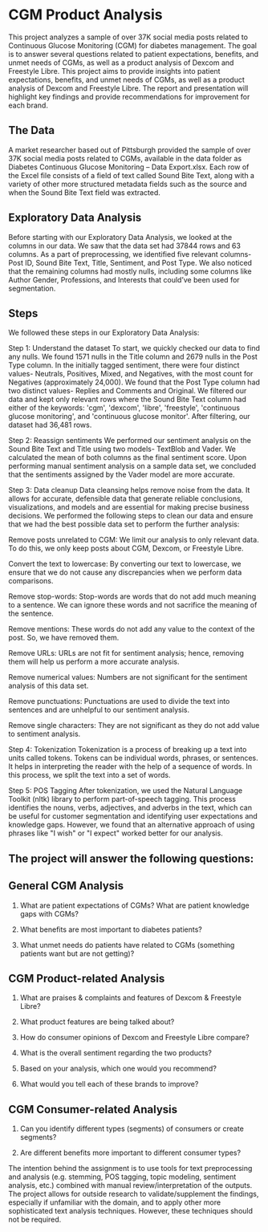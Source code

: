 # CGM Product Analysis
This project analyzes a sample of over 37K social media posts related to Continuous Glucose Monitoring (CGM) for diabetes management. The goal is to answer several questions related to patient expectations, benefits, and unmet needs of CGMs, as well as a product analysis of Dexcom and Freestyle Libre.
This project aims to provide insights into patient expectations, benefits, and unmet needs of CGMs, as well as a product analysis of Dexcom and Freestyle Libre. The report and presentation will highlight key findings and provide recommendations for improvement for each brand.


## The Data
A market researcher based out of Pittsburgh provided the sample of over 37K social media posts related to CGMs, available in the data folder as Diabetes Continuous Glucose Monitoring – Data Export.xlsx. Each row of the Excel file consists of a field of text called Sound Bite Text, along with a variety of other more structured metadata fields such as the source and when the Sound Bite Text field was extracted.


## Exploratory Data Analysis
Before starting with our Exploratory Data Analysis, we looked at the columns in our data. We saw that the data set had 37844 rows and 63 columns. As a part of preprocessing, we identified five relevant columns- Post ID, Sound Bite Text, Title, Sentiment, and Post Type. We also noticed that the remaining columns had mostly nulls, including some columns like Author Gender, Professions, and Interests that could’ve been used for segmentation.

## Steps
We followed these steps in our Exploratory Data Analysis:

Step 1: Understand the dataset
To start, we quickly checked our data to find any nulls. We found 1571 nulls in the Title column and 2679 nulls in the Post Type column. In the initially tagged sentiment, there were four distinct values- Neutrals, Positives, Mixed, and Negatives, with the most count for Negatives (approximately 24,000). We found that the Post Type column had two distinct values- Replies and Comments and Original. We filtered our data and kept only relevant rows where the Sound Bite Text column had either of the keywords: 'cgm', 'dexcom', 'libre', 'freestyle', 'continuous glucose monitoring', and 'continuous glucose monitor'. After filtering, our dataset had 36,481 rows.

Step 2: Reassign sentiments
We performed our sentiment analysis on the Sound Bite Text and Title using two models- TextBlob and Vader. We calculated the mean of both columns as the final sentiment score. Upon performing manual sentiment analysis on a sample data set, we concluded that the sentiments assigned by the Vader model are more accurate.

Step 3: Data cleanup
Data cleansing helps remove noise from the data. It allows for accurate, defensible data that generate reliable conclusions, visualizations, and models and are essential for making precise business decisions. We performed the following steps to clean our data and ensure that we had the best possible data set to perform the further analysis:

Remove posts unrelated to CGM: We limit our analysis to only relevant data. To do this, we only keep posts about CGM, Dexcom, or Freestyle Libre.

Convert the text to lowercase: By converting our text to lowercase, we ensure that we do not cause any discrepancies when we perform data comparisons.

Remove stop-words: Stop-words are words that do not add much meaning to a sentence. We can ignore these words and not sacrifice the meaning of the sentence.

Remove mentions: These words do not add any value to the context of the post. So, we have removed them.

Remove URLs: URLs are not fit for sentiment analysis; hence, removing them will help us perform a more accurate analysis.

Remove numerical values: Numbers are not significant for the sentiment analysis of this data set.

Remove punctuations: Punctuations are used to divide the text into sentences and are unhelpful to our sentiment analysis.

Remove single characters: They are not significant as they do not add value to sentiment analysis.

Step 4: Tokenization
Tokenization is a process of breaking up a text into units called tokens. Tokens can be individual words, phrases, or sentences. It helps in interpreting the reader with the help of a sequence of words. In this process, we split the text into a set of words.

Step 5: POS Tagging
After tokenization, we used the Natural Language Toolkit (nltk) library to perform part-of-speech tagging. This process identifies the nouns, verbs, adjectives, and adverbs in the text, which can be useful for customer segmentation and identifying user expectations and knowledge gaps. However, we found that an alternative approach of using phrases like "I wish" or "I expect" worked better for our analysis.


## The project will answer the following questions:

## General CGM Analysis
1. What are patient expectations of CGMs? What are patient knowledge gaps with CGMs?

2. What benefits are most important to diabetes patients?

3. What unmet needs do patients have related to CGMs (something patients want but are not getting)?

## CGM Product-related Analysis
1. What are praises & complaints and features of Dexcom & Freestyle Libre?

2. What product features are being talked about?

3. How do consumer opinions of Dexcom and Freestyle Libre compare?

4. What is the overall sentiment regarding the two products?

5. Based on your analysis, which one would you recommend?

6. What would you tell each of these brands to improve?

## CGM Consumer-related Analysis
1. Can you identify different types (segments) of consumers or create segments?

2. Are different benefits more important to different consumer types?


The intention behind the assignment is to use tools for text preprocessing and analysis (e.g. stemming, POS tagging, topic modeling, sentiment analysis, etc.) combined with manual review/interpretation of the outputs. The project allows for outside research to validate/supplement the findings, especially if unfamiliar with the domain, and to apply other more sophisticated text analysis techniques. However, these techniques should not be required.
